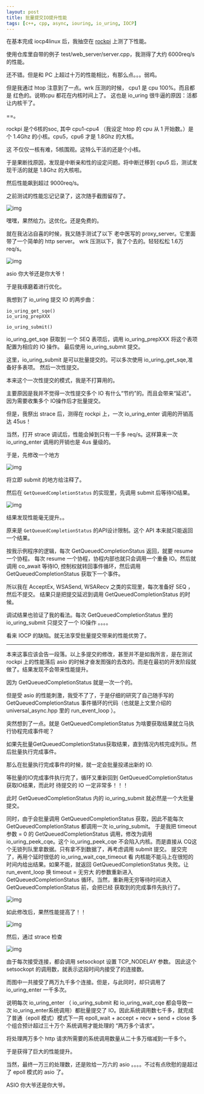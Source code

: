 ```yaml
---
layout: post
title: 批量提交IO提升性能
tags: [c++, cpp, async, iouring, io_uring, IOCP]
---
```



在基本完成 iocp4linux 后，我抽空在 [rockpi](https://wiki.radxa.com/Rockpi4) 上测了下性能。

使用仓库里自带的例子  test/web_server/server.cpp，我测得了大约 6000req/s 的性能。

还不错。但是和 PC 上超过十万的性能相比，有那么点。。。弱鸡。


但是我通过 htop 注意到了一点。wrk 压测的时候， cpu1 是 cpu 100%。而且都是 红色的。说明cpu 都花在内核时间上了。
这也是 io_uring 很牛逼的原因：活都让内核干了。

==。

rockpi 是个6核的soc, 其中 cpu1-cpu4 （我设定 htop 的 cpu 从 1 开始数。）是个 1.4Ghz 的小核。cpu5，cpu6 才是 1.8Ghz 的大核。

这 不仅仅一核有难，5核围观。这特么干活的还是个小核。

于是果断找原因，发现是中断亲和性的设定问题。将中断迁移到 cpu5 后，测试发现干活的就是 1.8Ghz 的大核啦。

然后性能飙到超过 9000req/s。

之前测试的性能忘记记录了，这次随手截图留存了。

![img](/images/iocp4linux_perf_1.jpg)




嘿嘿，果然给力。这优化。还是免费的。


就在我沾沾自喜的时候，我又随手测试了以下 老中医写的 proxy_server。它里面带了一个简单的 http server。
wrk 压测以下，我了个去的。轻轻松松 1.6万req/s。

![img](/images/asio_test1_perf.jpg)



asio 你大爷还是你大爷！

于是我琢磨着进行优化。


我想到了 io_uring 提交 IO 的两步曲：

    io_uring_get_sqe()
    io_uring_prepXXX

    io_uring_submit()

io_uring_get_sqe 获取到 一个 SEQ 表项后，调用 io_uring_prepXXX 将这个表项配置为相应的 IO 操作。
最后使用 io_uring_submit 提交。

这里，io_uring_submit 是可以批量提交的。可以多次使用 io_uring_get_sqe,准备好多表项。
然后一次性提交。

本来这个一次性提交的模式，我是不打算用的。

主要原因是我并不觉得一次性提交多个 IO 有什么“节约”的。而且会带来“延迟”。因为需要收集多个 IO操作后才批量提交。

但是，我祭出 strace 后，测得在 rockpi 上，一次 io_uring_enter 调用的开销高达 45us！

当然，打开 strace 调试后，性能会掉到只有一千多 req/s。这样算来一次 io_uring_enter 调用的开销也是 4us 量级的。


于是，先修改一个地方

![img](/images/iocp4linux_code1.png)

将立即 submit 的地方给注释了。

然后在 `GetQueuedCompletionStatus` 的实现里，先调用 submit 后等待IO结果。

![img](/images/iocp4linux_code2.png)

结果发现性能毫无提升。。

原来是 `GetQueuedCompletionStatus` 的API设计限制。这个 API 本来就只能返回一个结果。

按我示例程序的逻辑，每次 GetQueuedCompletionStatus 返回，就要 resume 一个协程。
每次 resume 一个协程，协程内部也就只会调用一个重叠 IO。然后就调用 co_await 等待IO, 控制权就转回事件循环，然后调用 GetQueuedCompletionStatus 获取下一个事件。

所以我在 AcceptEx, WSASend, WSARecv 之类的实现里，每次准备好 SEQ ，然后不提交。
结果只是把提交延迟到调用 GetQueuedCompletionStatus 的时候。

调试结果也验证了我的看法。每次 GetQueuedCompletionStatus 里的 io_uring_submit 只提交了一个 IO操作 。。。。

看来 IOCP 的缺陷。就无法享受批量提交带来的性能优势了。

------

本来这事应该会告一段落。以上多提交的修改，甚至并不是如我所言，是在测试 rockpi 上的性能落后 asio 的时候才奋发图强的去改的。而是在最初的开发阶段就做了。结果发现不会带来性能提升。

因为 GetQueuedCompletionStatus 就是一次一个的。


但是受 asio 的性能刺激，我受不了了，于是仔细的研究了自己随手写的 GetQueuedCompletionStatus 事件循环的代码（也就是上文里介绍的 universal_async.hpp 里的 run_event_loop ）。


突然想到了一点。就是 GetQueuedCompletionStatus 为啥要获取结果就立马执行协程完成事件呢？

如果先批量GetQueuedCompletionStatus获取结果，直到情况内核完成列队。然后批量执行完成事件。

那么在批量执行完成事件的时候，就一定会批量投递出新的 IO.

等批量的IO完成事件执行完了，循环又重新回到 GetQueuedCompletionStatus 获取IO结果，而此时 待提交的 IO 一定非常多！！！

此时 GetQueuedCompletionStatus 内的 io_uring_submit 就必然是一个大批量提交。

同时，由于会批量调用 GetQueuedCompletionStatus 获取，因此不能每次 GetQueuedCompletionStatus 都调用一次 io_uring_submit。
于是我把 timeout 参数 = 0 的 GetQueuedCompletionStatus 调用，修改为调用 io_uring_peek_cqe。这个 io_uring_peek_cqe 不会陷入内核。而是直接从 CQ这个无锁列队里拿数据。只有拿不到数据了，再考虑调用 submit 提交。
提交完了，再用个延时很低的 io_uring_wait_cqe_timeout 看 内核能不能马上在很短的时间内给出结果。如果不能，就返回 GetQueuedCompletionStatus 失败。让 run_event_loop 换 timeout = 无穷大 的参数重新进入 GetQueuedCompletionStatus 循环。当然，重新用无穷等待时间进入 GetQueuedCompletionStatus 前，会把已经 获取到的完成事件先执行了。

![img](/images/iocp4linux_code3.png)


如此修改后，果然性能提高了！！

![img](/images/iocp4linux_perf_4.jpg)


然后，通过 strace 检查

![img](/images/iocp4linux_perf_5.jpg)

由于每次接受连接，都会调用 setsockopt 设置  TCP_NODELAY 参数。
因此这个 setsockopt 的调用数，就表示这段时间内接受了的连接数。

而图中一共接受了两万九千多个连接。但是，与此同时，却只调用了 io_uring_enter 一千多次。

说明每次 io_uring_enter （ io_uring_submit 和  io_uring_wait_cqe 都会导致一次 io_uring_enter系统调用）都批量提交了 IO。因此系统调用数七千多，就完成了普通（epoll 模式）模式下一共 epoll_wait + accept + recv + send + close 多个组合预计超过三十万个 系统调用才能处理的 “两万多个请求”。

将处理两万多个 http 请求所需要的系统调用数量从二十多万缩减到一千多个。

于是获得了巨大的性能提升。

当然，最终一万三的处理数，还是败给一万六的 asio 。。。。不过有点欣慰的是超过了 epoll 模式的 asio 了。

ASIO 你大爷还是你大爷。

